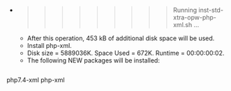 * >>>>>>>>> Running inst-std-xtra-opw-php-xml.sh ...
  * After this operation, 453 kB of additional disk space will be used.
  * Install php-xml.
  * Disk size = 5889036K. Space Used = 672K. Runtime = 00:00:00:02.
  * The following NEW packages will be installed:
  ```bash
php7.4-xml php-xml
  ```
